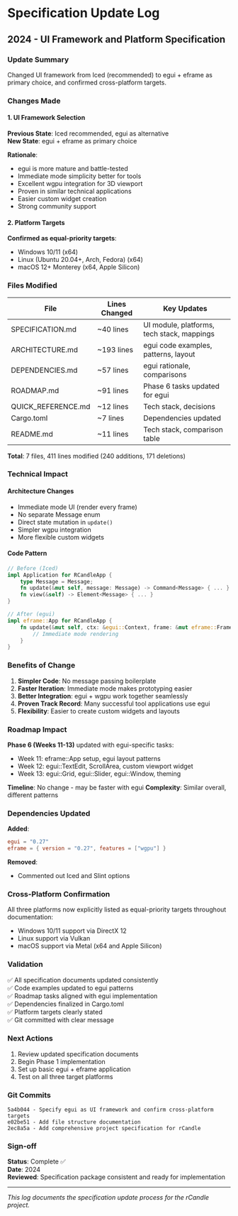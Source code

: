 # Specification Update Log

## 2024 - UI Framework and Platform Specification

### Update Summary
Changed UI framework from Iced (recommended) to egui + eframe as primary choice, and confirmed cross-platform targets.

### Changes Made

#### 1. UI Framework Selection
**Previous State**: Iced recommended, egui as alternative  
**New State**: egui + eframe as primary choice

**Rationale**:
- egui is more mature and battle-tested
- Immediate mode simplicity better for tools
- Excellent wgpu integration for 3D viewport
- Proven in similar technical applications
- Easier custom widget creation
- Strong community support

#### 2. Platform Targets
**Confirmed as equal-priority targets**:
- Windows 10/11 (x64)
- Linux (Ubuntu 20.04+, Arch, Fedora) (x64)
- macOS 12+ Monterey (x64, Apple Silicon)

### Files Modified

| File | Lines Changed | Key Updates |
|------|---------------|-------------|
| SPECIFICATION.md | ~40 lines | UI module, platforms, tech stack, mappings |
| ARCHITECTURE.md | ~193 lines | egui code examples, patterns, layout |
| DEPENDENCIES.md | ~57 lines | egui rationale, comparisons |
| ROADMAP.md | ~91 lines | Phase 6 tasks updated for egui |
| QUICK_REFERENCE.md | ~12 lines | Tech stack, decisions |
| Cargo.toml | ~7 lines | Dependencies updated |
| README.md | ~11 lines | Tech stack, comparison table |

**Total**: 7 files, 411 lines modified (240 additions, 171 deletions)

### Technical Impact

#### Architecture Changes
- Immediate mode UI (render every frame)
- No separate Message enum
- Direct state mutation in `update()`
- Simpler wgpu integration
- More flexible custom widgets

#### Code Pattern
```rust
// Before (Iced)
impl Application for RCandleApp {
    type Message = Message;
    fn update(&mut self, message: Message) -> Command<Message> { ... }
    fn view(&self) -> Element<Message> { ... }
}

// After (egui)
impl eframe::App for RCandleApp {
    fn update(&mut self, ctx: &egui::Context, frame: &mut eframe::Frame) {
        // Immediate mode rendering
    }
}
```

### Benefits of Change

1. **Simpler Code**: No message passing boilerplate
2. **Faster Iteration**: Immediate mode makes prototyping easier
3. **Better Integration**: egui + wgpu work together seamlessly
4. **Proven Track Record**: Many successful tool applications use egui
5. **Flexibility**: Easier to create custom widgets and layouts

### Roadmap Impact

**Phase 6 (Weeks 11-13)** updated with egui-specific tasks:
- Week 11: eframe::App setup, egui layout patterns
- Week 12: egui::TextEdit, ScrollArea, custom viewport widget
- Week 13: egui::Grid, egui::Slider, egui::Window, theming

**Timeline**: No change - may be faster with egui
**Complexity**: Similar overall, different patterns

### Dependencies Updated

**Added**:
```toml
egui = "0.27"
eframe = { version = "0.27", features = ["wgpu"] }
```

**Removed**:
- Commented out Iced and Slint options

### Cross-Platform Confirmation

All three platforms now explicitly listed as equal-priority targets throughout documentation:
- Windows 10/11 support via DirectX 12
- Linux support via Vulkan
- macOS support via Metal (x64 and Apple Silicon)

### Validation

✅ All specification documents updated consistently  
✅ Code examples updated to egui patterns  
✅ Roadmap tasks aligned with egui implementation  
✅ Dependencies finalized in Cargo.toml  
✅ Platform targets clearly stated  
✅ Git committed with clear message  

### Next Actions

1. Review updated specification documents
2. Begin Phase 1 implementation
3. Set up basic egui + eframe application
4. Test on all three target platforms

### Git Commits

```
5a4b044 - Specify egui as UI framework and confirm cross-platform targets
e02be51 - Add file structure documentation
2ec8a5a - Add comprehensive project specification for rCandle
```

### Sign-off

**Status**: Complete ✅  
**Date**: 2024  
**Reviewed**: Specification package consistent and ready for implementation  

---

*This log documents the specification update process for the rCandle project.*
